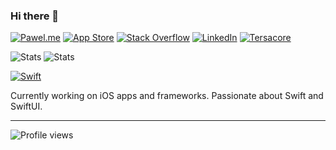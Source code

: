 ### Hi there 👋

[![Pawel.me](https://img.shields.io/badge/pawel.me-1d1d1d.svg?style=for-the-badge&logo=data%3Aimage%2Fpng%3Bbase64%2CiVBORw0KGgoAAAANSUhEUgAAAEAAAABACAYAAACqaXHeAAAJEklEQVR42u2aBVQjyxKGue7ufnGIu02I4Ek2WUKwxZ67u7vLkefuvq7Iui%2Fu7k5gkplkFU2%2FQgb65F7cIXXOv0qkvqmurqpuP59tgPnMZz7zmc985jOf7U1OvuecTnfvjgVQKoz%2FT5nQcHpHOl8sjDWUCOMHy4RGukJkSdxRzlfyYh8pEsT3lAjiEUQAKhMZ%2BxsIy2M7BkAhN%2FbnxYK4GwyAcqHpVrnI9Psd4fxVbjS3iBfnBABoFoARVYpNjiqRSbytnUd%2B37y7kB9bU8yP83gDqBAZUZXYVD%2BxM2zfp8%2BP%2FmghP85dxI9DEwBKBfEeLwB0lcT4qW3p%2FBVe7PPXuDGOAl4sYgCUCAw0AHBhAFC12OxoEFpe3o5r%2F9A1fswIBuBmicD4pVKB4bsA4DYGYKRWYs7ZVs5f5MZoAQB9jReDZgHEN0ys9xKx%2BD7YBjtnAexC1ZJdznqZKW5bOF%2FLTr7%2FCieqAwAgBkAxP54qFcWKZ%2BoCkUFRITa6GQA1EjOqlVq623W6B7f%2B2udEf%2BMyJ%2FoGBmAYiqC%2Fev9chcj0j0qRaXQWgPlmncTy4y3t%2FGV29OuXOJEUAEAYgIFyge5J758tkBseB%2BcdDIA6qRnVSy2ORrE5bOuufU7khUucqHEGQAE%2FxlXEj8mcs0SWmNKqRbtuMABAnkaZpQz5%2Bd215Zw%2FFx6VcJGtpwEAmgbgucqLKV7oddUS0xXYBTzTEYAaZLvpRqU1e0s5f0xsfvgcS9d%2FkR2JMADUVW7sguFcKza%2FXiOx0BgA1KxIGOhUm57aOk%2Bfrf%2Fl%2BXD9nWkAoOghSIa%2FWuzrq6SWr9XJLDcYAE3yhOFmecLft4TzZ1l6NgBwnWfpEQMARBYEGR5fNECYEsEu0IoBmJCzWWVVbmrnJ5IVhH7ZOZbewwC4zIlyXeNGZSz1vWqkZmmd1EIzAJpBLXJr66YeoZ0M1733TLjWDQAQFgHly83iDVLLPwDA8AwAhfV6h9L2uU3pfB5b%2BfTpMK3jbLgOzQDgRNIXOVG85b5nqzj5CdgGBzEAqF1lc3Yrk1%2FZdABOh0X851SYdmQGQLh%2BHADsXen71st2p4PzrlkA1rF2pS1%2FkzmvVZ4O1dDwO8IiYBiWgOMCO%2BYLOUGGB1by%2Fk2KhMIWeYJnAkCbMnEiCugORYJhQ53GM%2FapUE3rqTANwgHMJEFu1C2oA%2BxXedHZExOh5XxGi9ISBBFAzwBQ2lCHytbTrnvnxjdLeaHqL%2BSHRlyfCwBWCLmgEmwt4MTELisKZNYftiqstxgAEAW3uwjbTza24gtRvpIXEkGdDNUgBsCZcL37PCvSeQGWAAYAb4YomAcUFgliBEv5rGaD4YEWRWIPFgGoi0iiujW24A0DkB9M5OcGR4xhAIbPhOl%2Bco6te%2FQiS%2F896AUoADCKA8AmQu5SvuEoHIy8sehdQWGLblVa3RgAT486uXBDnM8JJAw5IWoaIgAxAE6FarsmJjyzyTHqmUvc6N9DW%2By%2BAs2QFwAEJ0Nj5UIDBfp1rTLu6cV8brsq8QTUAmPTAFCXOpnuVafsWV%2FnIavnhBA9uSFqhAFwnw2NIN7u5wt4ulchAvbCTNCFA8AORoYrhEZnpcT4javK5Ifm%2B%2Bw2ueUFcJ5mAHQTyahHnTJARSc%2FsW4AjgcTPzkRTNxmAIDzIxD%2B%2F1nEZJhTwI29WgTh%2F3bnAnA4cgsGIvZa6a53zbdjQDL8VAdhu4kBuGOPSFmfk6UjoUToiRAVlRNMICwCyHPMlGcRVsSN1ZQI4mpBNA4AmwnegHa4s0FqjZ%2FrgKVTaWvCAKA%2BdaqzV5MmXPvMH6wqOh6s8swACI5w5YdqMpbTOJXxjDYA0AkA3DgAbCTmgkqwDIogsffrOxSJoi5VkgsDgPoiUmuxyFl9OxqkyjoepKIBAJoG4MkN1lxbaSFVLjJ%2BBAAMAoDbOACsHaZhKJLTIDP746%2FtJJL%2BCQBGMAB0vybtI2uU%2BOSPHw1UDhwLUiEGAOwC1IkwdchqvH8JTJEqJbu%2BCQcjNEyERrwAoOapUtgN6%2F8%2FE4lwsjaQZzzerUpyMAD6I0CaNNKuynp%2B1QEcDlD8GQDcmQWgHgIAP139uwPW52vElr8BAAraYQ8GAG%2BGXB1E4vf6AFo3kfTebnWKmwFg16QND2r27F%2FdxBcgkxwOVFIAAM0ACCH6976qhC1rbaxeZgypl1nOAgAXDoCpBEHDkASdPUTqJ3uJ5HoMABrUpDtAmtW5yOSXfM%2BhAFnD4UAFYgAcCyFu5ISpzX5rbwDCqmyS764HANdxAEwd0EOk3OxRp96B9e%2BaBbAHkdr0ViR%2BPxRlK7QDAfJPHgqQu3AAUAdc8ltna5PvToKRWF%2Bb0nZ7FgC2DRKp414A3A59%2BpdX9vTflL540F%2FuAAAIA%2BA%2BGqrx36jWu5WwfgoAOAHAiFcdgLwAIKcu3eHUpL22%2FKfvLz9y0F82wgA4EqQcORZIHDweog6YFFf9FK5Lc8o0qQL5WyfDE6VvFfzfW6SeVSemFpX1eegFhADgWBeR7O4mUsbnAuDQpo9S2oz85Tn%2FhlwPACiIAIRFwPDRYJUDkqAzJ1g1MLENTrfD1OmwKZ0N1zphHkCeB11gRZIX2VHkZRCcEJPX%2BNHkZDssiHcXC%2BPdUAq7oBAioRAiJ3oBqAMoqAMomAhTdaB6ECRBqmlqJOae2gYTXR1TEeDsUiU7IQLuzAlAl44obbrTqcuMX1ros9n3731T0rnfX4ZwAPgu4FUKowUHIl7t8Bx3hNAchZD3LuCdA%2BYGoMtAtD6jGy1lerTvTck39r0hu7FdALj0mTfckVnfXXSNvvcNiWvfm1LXAX8pCQBIAEACAPJIoIqEcpgEACQAIGEJkLkhESQAIAEACQBIAEDCyRB1AQQAKDgWoy6DAIAdANgBgB2uydkBgB3uCNnBeXsFqFJstAMAe43YbIfDUQe%2BBBrhVAggkM0KK9mmSpxUBwgAkACAhEKIBAAkACABADmg2UMOatNJUpdOAgCS1mdepyOzXUs6nzj2svjhf70OyW0%2BLSEJMiqBOwPF3OiAKZkCiqWmgKppVcJFqrmTIK70eeXCZI%2FNeuRt3POZz3zmM5%2F5zGc%2B89n%2FAduxg86kxqtSAAAAAElFTkSuQmCC)](https://pawel.me/)
[![App Store](https://img.shields.io/badge/App_Store-0D96F6?style=for-the-badge&logo=app-store&logoColor=white)](https://apps.apple.com/pl/developer/pawel-wiszenko/id1221075218/)
[![Stack Overflow](https://img.shields.io/badge/Stack%20overflow-FE7A16?style=for-the-badge&logo=stack-overflow&logoColor=white)](https://stackoverflow.com/users/8697793/pawello2222)
[![LinkedIn](https://img.shields.io/badge/linkedin-%230077B5.svg?&style=for-the-badge&logo=linkedin&logoColor=white)](https://linkedin.com/in/pawel-wiszenko/)
[![Tersacore](https://img.shields.io/badge/Tersacore-1d1d1d.svg?style=for-the-badge&logo=data%3Aimage%2Fpng%3Bbase64%2CiVBORw0KGgoAAAANSUhEUgAAAEAAAABACAYAAACqaXHeAAAACXBIWXMAAADsAAAA7AF5KHG9AAAAGXRFWHRTb2Z0d2FyZQB3d3cuaW5rc2NhcGUub3Jnm%2B48GgAACSxJREFUeNrtWmtwldUVXWufLzeXPG6SiwmQQDBAJDQKQ4MifdA4daS006ljjVrx0dqqraDiE1HspLQVi49SUaxosY5B1NYftZba14idtpTWII0TQ0wICBohBvIEkvs4uz9ukvvdJISAgRC861fuOec7j3X2XmfvPQHiiCOOOOKII4444jj50BIYLS12hnMPw7r4noLCMkVDJoALh2sPMlwL77r3M%2FMBfJnKoj0%2FPvuS4doHh2PRvXdOT%2B7wBKppJIcC0HCvNzF0VuaS6rZPhQV0mMAKAGmue%2FB1BD2PfCpcYMeSgnMALACY4pLDJFAvqV9xTtFpTYCWQsRiA4GMfrpHW9UyfbnEnLYEvN9ScBOACRrVHo0hCBj74a7tt5yWIlh75%2BQso867EI6mADAEDZtplBRJgyEoAAX7w0iYnrvk7frTygIYNE9Zhc%2FVchCKldbK4yAO97QKfY4JPXNaucDOm6d8iYpiAgnR8%2BsHudXvrmzc6%2F0RFB%2F3uIEiQcHZ9atmzDstCKgsKfRYxXMg0l3NTQzrAv4G4Vlry4MUezmAVpdj%2BhV4ZuezZ3pHPAHezM6lAEe7pC6gxKsTH9xe3t0yflnVvwG8CkXI9WmGt8W3fEQTsOOGSbkK3ArA9eazGR3exX2Co2DHQlBbXOqcDJHr6lcXFYxYAsKQ5wG6Ij60iModeau2Nfcem19a22otFkHR7tIJv5HwC6on7rU6YQTU3jD5YgGmu9ZQADUTH3637Ejf5N5X%2BSIEFT3xgYKqyGtYM%2FPqEUVA%2FQ3ZSWr1SXULn6KZ1KMehGH7LQVbXIKYDoOHmteckzFiCGgLeVdC6Vb9TiU25D3y3vajfZt9T%2BVuAI8SUVewQHqn4%2FxiRBBQc%2B2UQoJXgfC6brHNWrt0sHPktGWsUGiDSxA9Cv3avl%2FNnHNKE6AAFeHngWjER6AFYVmcv7q2ddBRY%2BmmECFXKNAcnYd%2BgmX6xtCW0IaUgKqr8r6r4OReOcbOSWuqXzjWucYt3vZfqH0NioCLmszG3a23nZIEVJaM9wv0QfftA2imyrXslfUNOojyehaBaHHZWCqV9zQ%2BNyPnlCNAEjxPKCR6eFWrir9MerK64njn9N9Y3gKLxW4SFEyDOOtOqXS4qmTiHHpkI4h0RtJcgAzAQRsFD8HBqvzVtZ3HO%2F%2FeX87cIgbnQkgaAoJm4%2BGV%2Five%2BuOwW8AbxXAoLIPGJDsg1UNgNMkfEny%2F9tZp12jp8a0nYS4A3K6AdGv16Z3PFnuHnYDMM868QxWZAwxJomKMIPzYrtapNXV3FVx0rGtkLdxaq4qnAByKehj9Pu%2FBHw%2BrC1SXjM8JqXlHDDO6TBNi2AojIVJT4NDD7kqPYVcVSJqEtsY6zo15D1RuG3R88diUxPSU1B0QyUHXfDRsCjsyO%2BvSLTXDYgE2JOskVvUDFlwb9CZOJPkwgCYwJsUFoBlKngeE39x9f%2BGrdfdNmziYtfJvqe20wLdj6gZAulFbNiwWUPn18fPpyAswdAkf9rQn%2ByfPWlseBICqhQWjEzS0AsLLRZgKJyJi3TVBMRKm0VaSL6pi2YTSygNHW7fh2aI%2FiME8GJqIVaGZ5E3%2BS%2F%2Bz4aQRUDN%2FSmIgIbCDBjldxU3QSCvIrxas3%2FHPPuNvnjLeOPIoyItomOYqina7RwCG7RB5DInJKyfcvvnwkdbe9%2FTsMSYxtL2beBhChA0aDp3lv6y85aS4QMDp%2FAkIv7vkqcDG%2Fg4PAPmraz%2BY9PP3LrMiXwCwWWPNGAA8APxUe7cE23d%2B%2BOiM7xzpxRhz%2FZZ9Ci4n9WA0WVKfeJyHTooF%2FO8r2VONYzbTMCN6k2j0jmJ%2B3q93NQ9mjrol0%2BaKwZM0kk3RnpvsEUsH7RRzAAn2xuyFFa%2F3yTlKIfvzz91Og%2FxoOZ0HIHJhxjc2v31CLcDQPO9%2B8wm2WJjFgz08AEz6WdXfJz5QdbYS3wOwG9rLIpQpgOYyzBc%2FemLG1vo1ny2KTZZg1dor6I4NCD9oy4411jimwdvm5VytQD4YsRwFVFWrCl%2BqW38cpqdnLq98ZQKzJitwL4CPAfb2%2FTSCM43Rvzasnblx79PT83rij6vLt1rgNQLBaPCF7NaiOT84IS5QM9%2Fv67BJNRBkMSpgTfQ45097qe69T1xFKi1KCicG7xajt9IwGYYJsfEDlMI2GtloPWbxmCu37NtfNttHr9aBGN3zEgkajSOFqfP%2B1TCkFtARHLWqV6bXqdR1Q3F4AMguLT80YWlFqSGnAtgAoIl0ZZGRwqgP0BIJhaob15%2F30860UEgV96jLhQj1qWLNkLrAO8XjZilwMQB37N3kM3r%2FUFdoxt5V0ZB9R8W1NozzVbGJsTkAABgAaYC903tQ9giYQmq9iyePwha3%2Felzc4fEBV4ugZnaOK6SRqZ2h7tw2E7hlWf%2FbvfvcYKx7%2FGZc6zDdSI2h0ZSu%2FfQ44aGByEwFHbSYVpPn8O61PTOAs4qD34iC5i6d9zNAMfGsKbYdjIODwBjFr29edz3t04jnesAfETgcK8yXHKXZab2qs%2Bd0dbqvesTuUBlceZYGixDzL%2BzoDVMuQYnGVnXv%2FXbzD2%2BXBW9D8oDcKl%2Fly33PosPitsPvTl3wkDzDlhgDITNUyLqA3s8JQjgb7TKim%2FmTkIHmmKo6X670vqbLQ0B53C4d3F0z23jR9msDG8%2Fw%2Fv8bMF%2BhMH1As8mgssBzAU0BZHsoj8PT7MIPwNg3jFrwLbPj70A5Cs0yIBE%2FE0MAypogyFpGBJBAiL%2BFtlCxP8URmzkd6RPCNDpes4cGhIGDkERpWiQBoCIwIAiBJxoniAGgCMCgnQIkEqDcM%2BzZySJol7XM4jo3wQMDojhgpQv%2FuP1QRNQWVjoCfj219AwN7I5or8FYpKagfpi3vMB%2BvoZ17uvzyEH6hOCBqDIB8lhk88LNnUMSgMCyfuXAu5kZ2SD1PRDHrtsUBqgALfC3kYwDLAxpoPqjtcHMiQT22cBMADQJSeumBgEul5YAlCF0305hEIJVaXtczDV3hP12ZuCsEAiqYtUcX9McDWQBrxVlJ3kGeUkHkmUBmo%2FkggiDQipTXUYjBDvjU6PRCDRYXtnSINHEsG%2B7WlH3VvHoaTA2Hl%2FPog44ogjjjjiiCOOOGLxfwLpDrq2agdIAAAAAElFTkSuQmCC)](https://tersacore.com/)

![Stats](https://github-readme-stats.vercel.app/api?username=pawello2222&show_icons=true&theme=radical&hide=contribs&count_private=true&include_all_commits=true&line_height=24)
![Stats](https://github-readme-stats.vercel.app/api/top-langs?username=pawello2222&theme=radical&layout=compact&langs_count=6&hide=html,css,prolog,c)

[![Swift](https://img.shields.io/badge/swift-%23FA7343.svg?&style=for-the-badge&logo=swift&logoColor=white)](https://github.com/pawello2222/)

Currently working on iOS apps and frameworks. Passionate about Swift and SwiftUI.

---

![Profile views](https://visitor-badge.laobi.icu/badge?page_id=pawello2222&title=Profile%20views)
